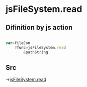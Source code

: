 # jsFileSystem.read

## Difinition by js action

```js.js

var=fileCon
	?func=jsFileSystem.read
		&pathString
```

## Src

->[jsFileSystem.read](https://github.com/puutaro/CommandClick/blob/master/app/src/main/java/com/puutaro/commandclick/fragment_lib/terminal_fragment/js_interface/file/JsFileSystem.kt#L38)


